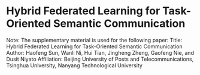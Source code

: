 # Hybrid Federated Learning for Task-Oriented Semantic Communication
Note: The supplementary material is used for the following paper:
Title: Hybrid Federated Learning for Task-Oriented Semantic Communication
Author: Haofeng Sun, Wanli Ni, Hui Tian, Jingheng Zheng, Gaofeng Nie, and Dusit Niyato
Affiliation: Beijing University of Posts and Telecommunications, Tsinghua University, Nanyang Technological University
